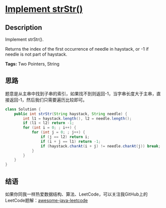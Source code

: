# [Implement strStr()][title]

## Description

Implement strStr().

Returns the index of the first occurrence of needle in haystack, or -1 if needle is not part of haystack.

**Tags:** Two Pointers, String


## 思路

题意是从主串中找到子串的索引，如果找不到则返回-1，当字串长度大于主串，直接返回-1，然后我们只需要遍历比较即可。

```java
class Solution {
    public int strStr(String haystack, String needle) {
        int l1 = haystack.length(), l2 = needle.length();
        if (l1 < l2) return -1;
        for (int i = 0; ; i++) {
            for (int j = 0; ; j++) {
                if (j == l2) return i;
                if (i + j == l1) return -1;
                if (haystack.charAt(i + j) != needle.charAt(j)) break;
            }
        }
    }
}
```


## 结语

如果你同我一样热爱数据结构、算法、LeetCode，可以关注我GitHub上的LeetCode题解：[awesome-java-leetcode][ajl]



[title]: https://leetcode.com/problems/implement-strstr
[ajl]: https://github.com/Blankj/awesome-java-leetcode
